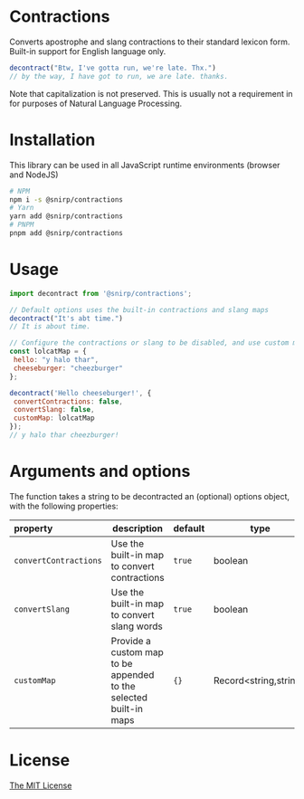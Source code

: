 # Contractions

Converts apostrophe and slang contractions to their standard lexicon form. Built-in support for English language only.

```js
decontract("Btw, I've gotta run, we're late. Thx.")
// by the way, I have got to run, we are late. thanks.
```

Note that capitalization is not preserved. This is usually not a requirement in for purposes of Natural Language Processing.

# Installation

This library can be used in all JavaScript runtime environments (browser and NodeJS)

```bash
# NPM
npm i -s @snirp/contractions
# Yarn
yarn add @snirp/contractions
# PNPM
pnpm add @snirp/contractions
```

 # Usage

 ```js
import decontract from '@snirp/contractions';

// Default options uses the built-in contractions and slang maps
decontract("It's abt time.")
// It is about time.

// Configure the contractions or slang to be disabled, and use custom map
const lolcatMap = {
  hello: "y halo thar",
  cheeseburger: "cheezburger"
};

decontract('Hello cheeseburger!', {
  convertContractions: false,
  convertSlang: false,
  customMap: lolcatMap
});
// y halo thar cheezburger!
```

# Arguments and options

The function takes a string to be decontracted an (optional) options object, with the following properties:

|property|description|default|type|
|:---|---|---|---|
|`convertContractions`|Use the built-in map to convert contractions|`true`|boolean|
|`convertSlang`|Use the built-in map to convert slang words|`true`|boolean|
|`customMap`|Provide a custom map to be appended to the selected built-in maps|`{}`|Record<string,string>|


# License

[The MIT License](http://opensource.org/licenses/MIT)